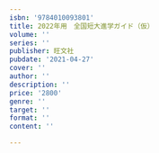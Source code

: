 ```yaml
---
isbn: '9784010093801'
title: 2022年用　全国短大進学ガイド（仮）
volume: ''
series: ''
publisher: 旺文社
pubdate: '2021-04-27'
cover: ''
author: ''
description: ''
price: '2800'
genre: ''
target: ''
format: ''
content: ''

---
```

